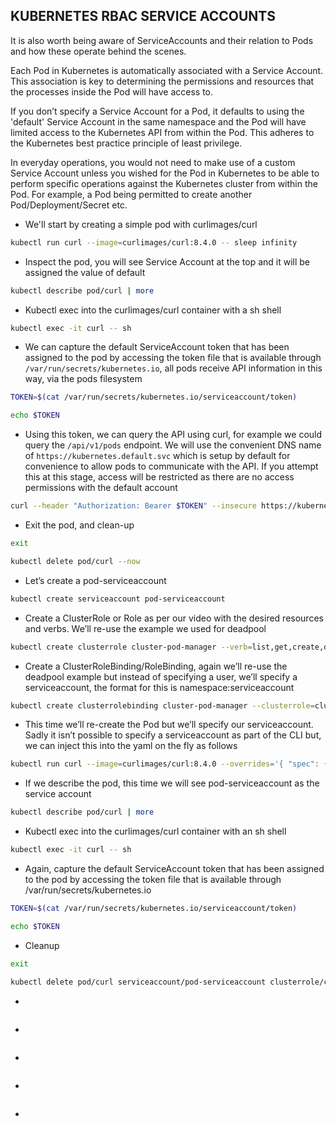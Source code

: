 ## KUBERNETES RBAC SERVICE ACCOUNTS

It is also worth being aware of ServiceAccounts and their relation to Pods and how these operate behind the scenes.

Each Pod in Kubernetes is automatically associated with a Service Account. This association is key to determining the permissions and resources that the processes inside the Pod will have access to.

If you don’t specify a Service Account for a Pod, it defaults to using the 'default' Service Account in the same namespace and the Pod will have limited access to the Kubernetes API from within the Pod. This adheres to the Kubernetes best practice principle of least privilege.

In everyday operations, you would not need to make use of a custom Service Account unless you wished for the Pod in Kubernetes to be able to perform specific operations against the Kubernetes cluster from within the Pod. For example, a Pod being permitted to create another Pod/Deployment/Secret etc.

- We'll start by creating a simple pod with curlimages/curl 
```bash
kubectl run curl --image=curlimages/curl:8.4.0 -- sleep infinity
```

- Inspect the pod, you will see Service Account at the top and it will be assigned the value of default
```bash
kubectl describe pod/curl | more
```

- Kubectl exec into the curlimages/curl container with a sh shell
```bash
kubectl exec -it curl -- sh
```

- We can capture the default ServiceAccount token that has been assigned to the pod by accessing the token file that is available through `/var/run/secrets/kubernetes.io`, all pods receive API information in this way, via the pods filesystem 
```bash
TOKEN=$(cat /var/run/secrets/kubernetes.io/serviceaccount/token)

echo $TOKEN
```

- Using this token, we can query the API using curl, for example we could query the `/api/v1/pods` endpoint. We will use the convenient DNS name of `https://kubernetes.default.svc` which is setup by default for convenience to allow pods to communicate with the API. If you attempt this at this stage, access will be restricted as there are no access permissions with the default account
```bash
curl --header "Authorization: Bearer $TOKEN" --insecure https://kubernetes.default.svc/api/v1/pods
```

- Exit the pod, and clean-up
```bash
exit

kubectl delete pod/curl --now
```

- Let’s create a pod-serviceaccount 
```bash
kubectl create serviceaccount pod-serviceaccount
```

- Create a ClusterRole or Role as per our video with the desired resources and verbs. We’ll re-use the example we used for deadpool
```bash
kubectl create clusterrole cluster-pod-manager --verb=list,get,create,delete --resource='pods'
```

- Create a ClusterRoleBinding/RoleBinding, again we’ll re-use the deadpool example but instead of specifying a user, we’ll specify a serviceaccount, the format for this is namespace:serviceaccount
```bash
kubectl create clusterrolebinding cluster-pod-manager --clusterrole=cluster-pod-manager --serviceaccount=default:pod-serviceaccount
```

- This time we’ll re-create the Pod but we’ll specify our serviceaccount. Sadly it isn’t possible to specify a serviceaccount as part of the CLI but, we can inject this into the yaml on the fly as follows
```bash
kubectl run curl --image=curlimages/curl:8.4.0 --overrides='{ "spec": { "serviceAccount": "pod-serviceaccount" } }' -- sleep infinity
```

- If we describe the pod, this time we will see pod-serviceaccount as the service account
```bash
kubectl describe pod/curl | more
```

- Kubectl exec into the curlimages/curl container with an sh shell
```bash
kubectl exec -it curl -- sh
```

- Again, capture the default ServiceAccount token that has been assigned to the pod by accessing the token file that is available through /var/run/secrets/kubernetes.io
```bash
TOKEN=$(cat /var/run/secrets/kubernetes.io/serviceaccount/token)

echo $TOKEN
```

- Cleanup
```bash
exit

kubectl delete pod/curl serviceaccount/pod-serviceaccount clusterrole/cluster-pod-manager clusterrolebinding/cluster-pod-manager --now

```

- 
```bash

```

- 
```bash

```

- 
```bash

```

- 
```bash

```

- 
```bash

```